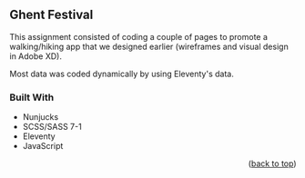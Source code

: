 ## Ghent Festival

This assignment consisted of coding a couple of pages to promote a walking/hiking app that we designed earlier (wireframes and visual design in Adobe XD).

Most data was coded dynamically by using Eleventy's data.


### Built With

* Nunjucks
* SCSS/SASS 7-1
* Eleventy
* JavaScript

<p align="right">(<a href="#top">back to top</a>)</p>
